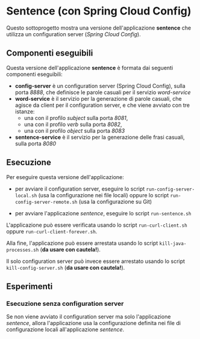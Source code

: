 # Sentence (con Spring Cloud Config)

Questo sottoprogetto mostra una versione dell'applicazione **sentence** che utilizza un configuration server (*Spring Cloud Config*). 

## Componenti eseguibili

Questa versione dell'applicazione **sentence** è formata dai seguenti componenti eseguibili: 

* **config-server** è un configuration server (Spring Cloud Config), sulla porta *8888*, che definisce le parole casuali per il servizio *word-service*
* **word-service** è il servizio per la generazione di parole casuali, che agisce da client per il configuration server, e che viene avviato con tre istanze: 
  * una con il profilo *subject* sulla porta *8081*, 
  * una con il profilo *verb* sulla porta *8082*, 
  * una con il profilo *object* sulla porta *8083* 
* **sentence-service** è il servizio per la generazione delle frasi casuali, sulla porta *8080*

## Esecuzione 

Per eseguire questa versione dell'applicazione: 

* per avviare il configuration server, eseguire lo script `run-config-server-local.sh` (usa la configurazione nei file locali) oppure lo script `run-config-server-remote.sh` (usa la configurazione su Git)

* per avviare l'applicazione *sentence*, eseguire lo script `run-sentence.sh` 

L'applicazione può essere verificata usando lo script `run-curl-client.sh` oppure `run-curl-client-forever.sh`. 

Alla fine, l'applicazione può essere arrestata usando lo script `kill-java-processes.sh` (**da usare con cautela!**). 

Il solo configuration server può invece essere arrestato usando lo script `kill-config-server.sh` (**da usare con cautela!**). 

## Esperimenti 

### Esecuzione senza configuration server 

Se non viene avviato il configuration server ma solo l'applicazione *sentence*, allora l'applicazione usa la configurazione definita nei file di configurazione locali all'applicazione *sentence*. 

